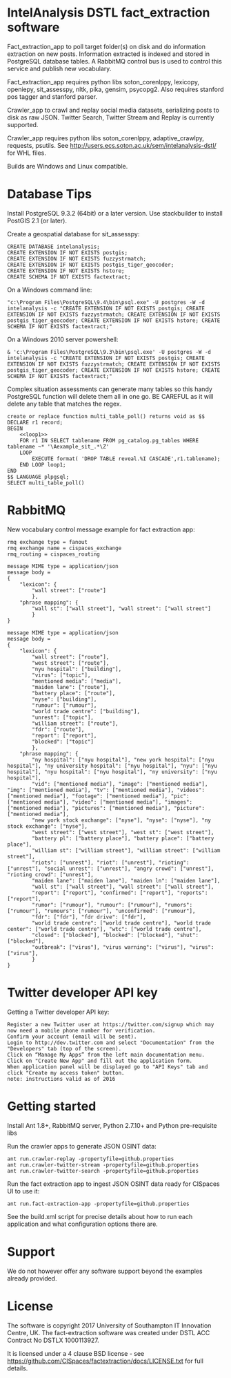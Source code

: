 # IntelAnalysis DSTL fact_extraction software

Fact_extraction_app to poll target folder(s) on disk and do information extraction on new posts. Information extracted is indexed and stored in PostgreSQL database tables. A RabbitMQ control bus is used to control this service and publish new vocabulary.

Fact_extraction_app requires python libs soton_corenlppy, lexicopy, openiepy, sit_assesspy, nltk, pika, gensim, psycopg2. Also requires stanford pos tagger and stanford parser.

Crawler_app to crawl and replay social media datasets, serializing posts to disk as raw JSON. Twitter Search, Twitter Stream and Replay is currently supported.

Crawler_app requires python libs soton_corenlppy, adaptive_crawlpy, requests, psutils. See http://users.ecs.soton.ac.uk/sem/intelanalysis-dstl/ for WHL files.

Builds are Windows and Linux compatible.

# Database Tips

Install PostgreSQL 9.3.2 (64bit) or a later version. Use stackbuilder to install PostGIS 2.1 (or later).

Create a geospatial database for sit_assesspy:

	CREATE DATABASE intelanalysis;
	CREATE EXTENSION IF NOT EXISTS postgis;
	CREATE EXTENSION IF NOT EXISTS fuzzystrmatch;
	CREATE EXTENSION IF NOT EXISTS postgis_tiger_geocoder;
	CREATE EXTENSION IF NOT EXISTS hstore;
	CREATE SCHEMA IF NOT EXISTS factextract;

On a Windows command line:

	"c:\Program Files\PostgreSQL\9.4\bin\psql.exe" -U postgres -W -d intelanalysis -c "CREATE EXTENSION IF NOT EXISTS postgis; CREATE EXTENSION IF NOT EXISTS fuzzystrmatch; CREATE EXTENSION IF NOT EXISTS postgis_tiger_geocoder; CREATE EXTENSION IF NOT EXISTS hstore; CREATE SCHEMA IF NOT EXISTS factextract;"

On a Windows 2010 server powershell:
	
	& 'c:\Program Files\PostgreSQL\9.3\bin\psql.exe' -U postgres -W -d intelanalysis -c "CREATE EXTENSION IF NOT EXISTS postgis; CREATE EXTENSION IF NOT EXISTS fuzzystrmatch; CREATE EXTENSION IF NOT EXISTS postgis_tiger_geocoder; CREATE EXTENSION IF NOT EXISTS hstore; CREATE SCHEMA IF NOT EXISTS factextract;"

Complex situation assessments can generate many tables so this handy PostgreSQL function will delete them all in one go. BE CAREFUL as it will delete any table that matches the regex.

	create or replace function multi_table_poll() returns void as $$
	DECLARE r1 record;
	BEGIN
		<<loop1>>
		FOR r1 IN SELECT tablename FROM pg_catalog.pg_tables WHERE tablename ~* '\Aexample_sit_.*\Z'
		LOOP
			EXECUTE format( 'DROP TABLE reveal.%I CASCADE',r1.tablename);
		END LOOP loop1;
	END
	$$ LANGUAGE plpgsql;
	SELECT multi_table_poll()

# RabbitMQ

New vocabulary control message example for fact extraction app:

	rmq exchange type = fanout
	rmq exchange name = cispaces_exchange
	rmq_routing = cispaces_routing

	message MIME type = application/json
	message body =
	{
		"lexicon": {
			"wall street": ["route"]
			},
		"phrase mapping": {
			"wall st": ["wall street"], "wall street": ["wall street"]
			}
	}

	message MIME type = application/json
	message body =
	{
		"lexicon": {
			"wall street": ["route"],
			"west street": ["route"],
			"nyu hospital": ["building"],
			"virus": ["topic"],
			"mentioned media": ["media"],
			"maiden lane": ["route"],
			"battery place": ["route"],
			"nyse": ["building"],
			"rumour": ["rumour"],
			"world trade centre": ["building"],
			"unrest": ["topic"],
			"william street": ["route"],
			"fdr": ["route"],
			"report": ["report"],
			"blocked": ["topic"]
			},
		"phrase mapping": {
			"ny hospital": ["nyu hospital"], "new york hospital": ["nyu hospital"], "ny university hospital": ["nyu hospital"], "nyu": ["nyu hospital"], "nyu hospital": ["nyu hospital"], "ny university": ["nyu hospital"],
			"vid": ["mentioned media"], "image": ["mentioned media"], "img": ["mentioned media"], "tv": ["mentioned media"], "videos": ["mentioned media"], "footage": ["mentioned media"], "pic": ["mentioned media"], "video": ["mentioned media"], "images": ["mentioned media"], "pictures": ["mentioned media"], "picture": ["mentioned media"],
			"new york stock exchange": ["nyse"], "nyse": ["nyse"], "ny stock exchange": ["nyse"],
			"west street": ["west street"], "west st": ["west street"],
			"battery pl": ["battery place"], "battery place": ["battery place"],
			"william st": ["william street"], "william street": ["william street"],
			"riots": ["unrest"], "riot": ["unrest"], "rioting": ["unrest"], "social unrest": ["unrest"], "angry crowd": ["unrest"], "rioting crowd": ["unrest"],
			"maiden lane": ["maiden lane"], "maiden ln": ["maiden lane"],
			"wall st": ["wall street"], "wall street": ["wall street"],
			"report": ["report"], "confirmed": ["report"], "reports": ["report"],
			"rumor": ["rumour"], "rumour": ["rumour"], "rumors": ["rumour"], "rumours": ["rumour"], "unconfirmed": ["rumour"],
			"fdr": ["fdr"], "fdr drive": ["fdr"],
			"world trade centre": ["world trade centre"], "world trade center": ["world trade centre"], "wtc": ["world trade centre"],
			"closed": ["blocked"], "blocked": ["blocked"], "shut": ["blocked"],
			"outbreak": ["virus"], "virus warning": ["virus"], "virus": ["virus"],
			}
	}

# Twitter developer API key

Getting a Twitter developer API key:

	Register a new Twitter user at https://twitter.com/signup which may now need a mobile phone number for verification.
	Confirm your account (email will be sent).
	Login to http://dev.twitter.com and select "Documentation" from the "Developers" tab (top of the screen).
	Click on “Manage My Apps” from the left main documentation menu.
	Click on "Create New App" and fill out the application form.
	When application panel will be displayed go to "API Keys" tab and click "Create my access token" button.
	note: instructions valid as of 2016

# Getting started

Install Ant 1.8+, RabbitMQ server, Python 2.7.10+ and Python pre-requisite libs

Run the crawler apps to generate JSON OSINT data:

	ant run.crawler-replay -propertyfile=github.properties
	ant run.crawler-twitter-stream -propertyfile=github.properties
	ant run.crawler-twitter-search -propertyfile=github.properties

Run the fact extraction app to ingest JSON OSINT data ready for CISpaces UI to use it:

	ant run.fact-extraction-app -propertyfile=github.properties

See the build.xml script for precise details about how to run each application and what configuration options there are.

# Support

We do not however offer any software support beyond the examples already provided.

# License

The software is copyright 2017 University of Southampton IT Innovation Centre, UK. The fact-extraction software was created under DSTL ACC Contract No DSTLX 1000113927.

It is licensed under a 4 clause BSD license - see https://github.com/CISpaces/factextraction/docs/LICENSE.txt for full details.
